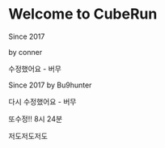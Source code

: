 # Welcome to CubeRun

Since 2017

by conner 

수정했어요 - 버무

Since 2017 by Bu9hunter

다시 수정했어요 - 버무


또수정!! 8시 24분


저도저도저도
